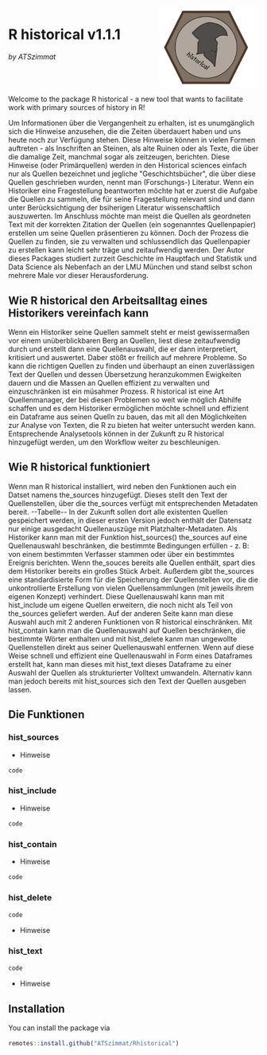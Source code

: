 <div style="overflow: hidden;">
  <img src="images/Logo_historical_end.jpg" width="200" style="float: right; margin-left: 20px;">
  <h1>R historical v1.1.1</h1> 
  <p><em>by ATSzimmat</em></p>
</div>

Welcome to the package R historical - a new tool that wants to facilitate work with primary sources of history in R!

Um Informationen über die Vergangenheit zu erhalten, ist es unumgänglich sich die Hinweise anzusehen, die die Zeiten überdauert haben und uns heute noch zur Verfügung stehen. Diese Hinweise können in vielen Formen auftreten - als Inschriften an Steinen, als alte Ruinen oder als Texte, die über die damalige Zeit, manchmal sogar als zeitzeugen, berichten. Diese Hinweise (oder Primärquellen) werden in den Historical sciences einfach nur als Quellen bezeichnet und jegliche "Geschichtsbücher", die über diese Quellen geschrieben wurden, nennt man (Forschungs-) Literatur.
Wenn ein Historiker eine Fragestellung beantworten möchte hat er zuerst die Aufgabe die Quellen zu sammeln, die für seine Fragestellung relevant sind und dann unter Berücksichtigung der bsiherigen Literatur wissenschaftlich auszuwerten. Im Anschluss möchte man meist die Quellen als geordneten Text mit der korrekten Zitation der Quellen (ein sogenanntes Quellenpapier) erstellen um seine Quellen präsentieren zu können. Doch der Prozess die Quellen zu finden, sie zu verwalten und schlussendlich das Quellenpapier zu erstellen kann leicht sehr träge und zeitaufwendig werden. Der Autor dieses Packages studiert zurzeit Geschichte im Hauptfach und Statistik und Data Science als Nebenfach an der LMU München und stand selbst schon mehrere Male vor dieser Herausforderung.

## Wie R historical den Arbeitsalltag eines Historikers vereinfach kann
Wenn ein Historiker seine Quellen sammelt steht er meist gewissermaßen vor einem unüberblickbaren Berg an Quellen, liest diese zeitaufwendig durch und erstellt dann eine Quellenauswahl, die er dann interpretiert, kritisiert und auswertet. Daber stößt er freilich auf mehrere Probleme. So kann die richtigen Quellen zu finden und überhaupt an einen zuverlässigen Text der Quellen und dessen Übersetzung heranzukommen Ewigkeiten dauern und die Massen an Quellen effizient zu verwalten und einzuschränken ist ein müsahmer Prozess.
R historical ist eine Art Quellenmanager, der bei diesen Problemen so weit wie möglich Abhilfe schaffen und es dem Historiker ermöglichen möchte schnell und effizient ein Dataframe aus seinen Quelln zu bauen, das mit all den Möglichkeiten zur Analyse von Texten, die R zu bieten hat weiter untersucht werden kann. Entsprechende Analysetools können in der Zukunft zu R historical hinzugefügt werden, um den Workflow weiter zu beschleunigen.

## Wie R historical funktioniert
Wenn man R historical installiert, wird neben den Funktionen auch ein Datset namens the_sources hinzugefügt. Dieses stellt den Text der Quellenstellen, über die the_sources verfügt mit entsprechenden Metadaten bereit.
--Tabelle--
In der Zukunft sollen dort alle existenten Quellen gespeichert werden, in dieser ersten Version jedoch enthält der Datensatz nur einige ausgedacht Quellenauszüge mit Platzhalter-Metadaten. Als Historiker kann man mit der Funktion hist_sources() the_sources auf eine Quellenauswahl beschränken, die bestimmte Bedingungen erfüllen - z. B: von einem bestimmten Verfasser stammen oder über ein bestimmtes Ereignis berichten. Wenn the_souces bereits alle Quellen enthält, spart dies dem Historiker bereits ein großes Stück Arbeit. Außerdem gibt the_sources eine standardisierte Form für die Speicherung der Quellenstellen vor, die die unkontrollierte Erstellung von vielen Quellensammlungen (mit jeweils ihrem eigenen Konzept) verhindert. 
Diese Quellenauswahl kann man mit hist_include um eigene Quellen erweitern, die noch nicht als Teil von the_sources geliefert werden. Auf der anderen Seite kann man diese Auswahl auch mit 2 anderen Funktionen von R historical einschränken. Mit hist_contain kann man die Quellenauswahl auf Quellen beschränken, die bestimmte Wörter enthalten und mit hist_delete kanm man ungewollte Quellenstellen direkt aus seiner Quellenauswahl entfernen.
Wenn auf diese Weise schnell und effizient eine Quellenauswahl in Form eines Dataframes erstellt hat, kann man dieses mit hist_text dieses Dataframe zu einer Auswahl der Quellen als strukturierter Volltext umwandeln. Alternativ kann man jedoch bereits mit hist_sources sich den Text der Quellen ausgeben lassen.

## Die Funktionen
### hist_sources
- Hinweise
```r
code
```
### hist_include
- Hinweise
```r
code
```
### hist_contain
- Hinweise
```r
code
```
### hist_delete
```r
code
```
- Hinweise
### hist_text
```r
code
```
- Hinweise

## Installation

You can install the package via 
```r
remotes::install.github("ATSzimmat/Rhistorical")
```



